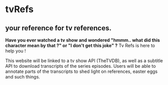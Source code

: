 # tvRefs
## your reference for tv references.

**Have you ever watched a tv show and wondered "hmmm.. what did this character mean by that ?" or "I don't get this joke" ?**
Tv Refs is here to help you !

This website will be linked to a tv show API (TheTVDB), as well as a subtitle API to download transcripts of the series episodes.
Users will be able to annotate parts of the transcripts to shed light on references, easter eggs and such things.
